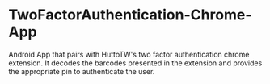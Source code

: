 # TwoFactorAuthentication-Chrome-App

Android App that pairs with HuttoTW's two factor authentication chrome extension. It decodes the barcodes presented in the extension and provides the appropriate pin to authenticate the user.
